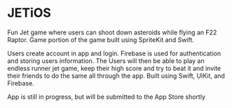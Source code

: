 # JETiOS
Fun Jet game where users can shoot down asteroids while flying an F22 Raptor. Game portion of the game built using SpriteKit and Swift. 

Users create account in app and login. Firebase is used for authentication and storing users information. The Users will then be able to play an endless runner jet game, keep their high score and try to beat it and invite their friends to do the same all through the app. Built using Swift, UIKit, and Firebase. 

App is still in progress, but will be submitted to the App Store shortly



